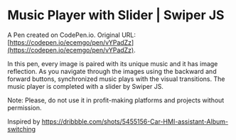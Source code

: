 # Music Player with Slider | Swiper JS

A Pen created on CodePen.io. Original URL: [https://codepen.io/ecemgo/pen/vYPadZz](https://codepen.io/ecemgo/pen/vYPadZz).

In this pen, every image is paired with its unique music and it has image reflection. As you navigate through the images using the backward and forward buttons, synchronized music plays with the visual transitions. The music player is completed with a slider by Swiper JS.

Note: Please, do not use it in profit-making platforms and projects without permission.

Inspired by https://dribbble.com/shots/5455156-Car-HMI-assistant-Album-switching